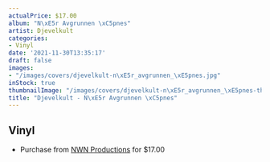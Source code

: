 ```yaml
---
actualPrice: $17.00
album: "N\xE5r Avgrunnen \xC5pnes"
artist: Djevelkult
categories:
- Vinyl
date: '2021-11-30T13:35:17'
draft: false
images:
- "/images/covers/djevelkult-n\xE5r_avgrunnen_\xE5pnes.jpg"
inStock: true
thumbnailImage: "/images/covers/djevelkult-n\xE5r_avgrunnen_\xE5pnes-thumb.jpg"
title: "Djevelkult - N\xE5r Avgrunnen \xC5pnes"
---
```


## Vinyl
* Purchase from [NWN Productions](http://shop.nwnprod.com/index.php?route=product/product&path=75&product_id=5608&sort=pd.name&order=ASC) for $17.00
